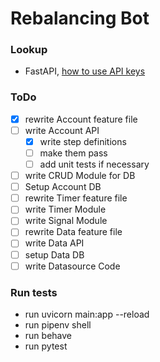 # Rebalancing Bot


### Lookup
- FastAPI, [how to use API keys](https://nilsdebruin.medium.com/fastapi-authentication-revisited-enabling-api-key-authentication-122dc5975680)

### ToDo
- [x] rewrite Account feature file
- [ ] write Account API
    - [x] write step definitions
    - [ ] make them pass
    - [ ] add unit tests if necessary
- [ ] write CRUD Module for DB
- [ ] Setup Account DB
- [ ] rewrite Timer feature file
- [ ] write Timer Module
- [ ] write Signal Module
- [ ] rewrite Data feature file
- [ ] write Data API
- [ ] setup Data DB
- [ ] write Datasource Code

### Run tests
- run uvicorn main:app --reload
- run pipenv shell
- run behave
- run pytest